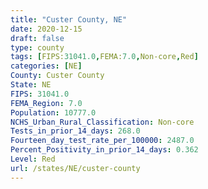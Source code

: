 ```yaml
---
title: "Custer County, NE"
date: 2020-12-15
draft: false
type: county
tags: [FIPS:31041.0,FEMA:7.0,Non-core,Red]
categories: [NE]
County: Custer County
State: NE
FIPS: 31041.0
FEMA_Region: 7.0
Population: 10777.0
NCHS_Urban_Rural_Classification: Non-core
Tests_in_prior_14_days: 268.0
Fourteen_day_test_rate_per_100000: 2487.0
Percent_Positivity_in_prior_14_days: 0.362
Level: Red
url: /states/NE/custer-county
---
```



